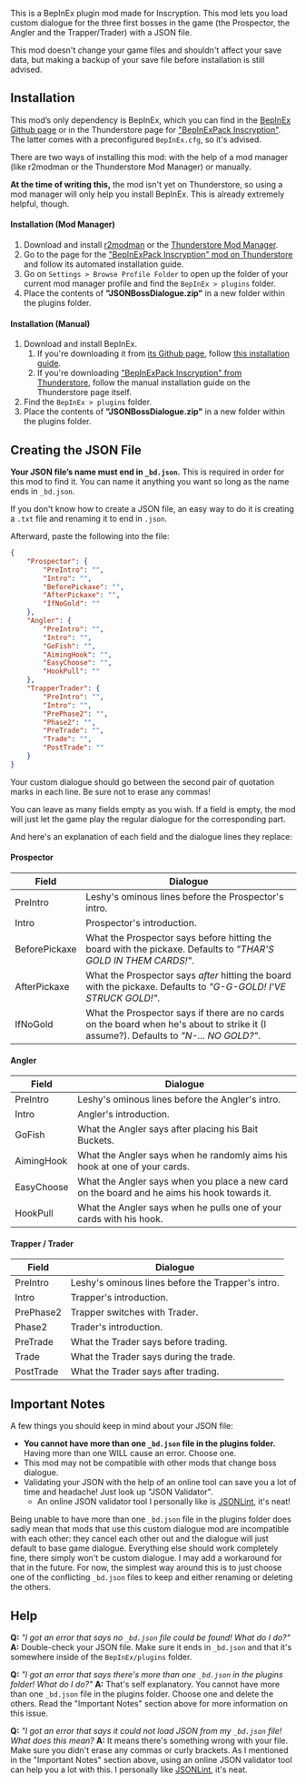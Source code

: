 This is a BepInEx plugin mod made for Inscryption.
This mod lets you load custom dialogue for the three first bosses in the game (the Prospector, the Angler and the Trapper/Trader) with a JSON file.

This mod doesn't change your game files and shouldn't affect your save data, but making a backup of your save file before installation is still advised.

## Installation
This mod’s only dependency is BepInEx, which you can find in the [BepInEx Github page](https://github.com/BepInEx/BepInEx/releases) or in the Thunderstore page for ["BepInExPack Inscryption"](https://inscryption.thunderstore.io/package/BepInEx/BepInExPack_Inscryption/). The latter comes with a preconfigured `BepInEx.cfg`, so it's advised.

There are two ways of installing this mod: with the help of a mod manager (like r2modman or the Thunderstore Mod Manager) or manually.

**At the time of writing this,** the mod isn't yet on Thunderstore, so using a mod manager will only help you install BepInEx. This is already extremely helpful, though.

#### Installation (Mod Manager)
1. Download and install [r2modman](https://thunderstore.io/package/ebkr/r2modman/) or the [Thunderstore Mod Manager](https://www.overwolf.com/app/Thunderstore-Thunderstore_Mod_Manager).
2. Go to the page for the ["BepInExPack Inscryption" mod on Thunderstore](https://inscryption.thunderstore.io/package/BepInEx/BepInExPack_Inscryption/) and follow its automated installation guide.
3. Go on `Settings > Browse Profile Folder` to open up the folder of your current mod manager profile and find the `BepInEx > plugins` folder.
4. Place the contents of **"JSONBossDialogue.zip"** in a new folder within the plugins folder.

#### Installation (Manual)
1. Download and install BepInEx.
    1. If you're downloading it from [its Github page](https://github.com/BepInEx/BepInEx/releases), follow [this installation guide](https://docs.bepinex.dev/articles/user_guide/installation/index.html#where-to-download-bepinex).
    2. If you're downloading ["BepInExPack Inscryption" from Thunderstore](https://inscryption.thunderstore.io/package/BepInEx/BepInExPack_Inscryption/), follow the manual installation guide on the Thunderstore page itself.
4. Find the `BepInEx > plugins` folder.
5. Place the contents of **"JSONBossDialogue.zip"** in a new folder within the plugins folder.


## Creating the JSON File
**Your JSON file’s name must end in `_bd.json`.** This is required in order for this mod to find it.
You can name it anything you want so long as the name ends in `_bd.json`.

If you don't know how to create a JSON file, an easy way to do it is creating a `.txt` file and renaming it to end in `.json`.

Afterward, paste the following into the file:

```json
{
	"Prospector": {
		"PreIntro": "",
		"Intro": "",
		"BeforePickaxe": "",
		"AfterPickaxe": "",
		"IfNoGold": ""
	},
	"Angler": {
		"PreIntro": "",
		"Intro": "",
		"GoFish": "",
		"AimingHook": "",
		"EasyChoose": "",
		"HookPull": ""
	},
	"TrapperTrader": {
		"PreIntro": "",
		"Intro": "",
		"PrePhase2": "",
		"Phase2": "",
		"PreTrade": "",
		"Trade": "",
		"PostTrade": ""
	}
}
```

Your custom dialogue should go between the second pair of quotation marks in each line. Be sure not to erase any commas!

You can leave as many fields empty as you wish. If a field is empty, the mod will just let the game play the regular dialogue for the corresponding part.

And here's an explanation of each field and the dialogue lines they replace:

#### Prospector

| Field         | Dialogue                                                                                                                              |
|---------------|---------------------------------------------------------------------------------------------------------------------------------------|
| PreIntro      | Leshy's ominous lines before the Prospector's intro.                                                                                  |
| Intro         | Prospector's introduction.                                                                                                            |
| BeforePickaxe | What the Prospector says before hitting the board with the pickaxe. Defaults to *"THAR'S GOLD IN THEM CARDS!"*.                       |
| AfterPickaxe  | What the Prospector says *after* hitting the board with the pickaxe. Defaults to *"G-G-GOLD! I'VE STRUCK GOLD!"*.                     |
| IfNoGold      | What the Prospector says if there are no cards on the board when he's about to strike it (I assume?). Defaults to *"N-... NO GOLD?"*. |

#### Angler

| Field      | Dialogue                                                                                     |
|------------|----------------------------------------------------------------------------------------------|
| PreIntro   | Leshy's ominous lines before the Angler's intro.                                             |
| Intro      | Angler's introduction.                                                                       |
| GoFish     | What the Angler says after placing his Bait Buckets.                                         |
| AimingHook | What the Angler says when he randomly aims his hook at one of your cards.                    |
| EasyChoose | What the Angler says when you place a new card on the board and he aims his hook towards it. |
| HookPull   | What the Angler says when he pulls one of your cards with his hook.                          |

#### Trapper / Trader

| Field     | Dialogue                                          |
|-----------|---------------------------------------------------|
| PreIntro  | Leshy's ominous lines before the Trapper's intro. |
| Intro     | Trapper's introduction.                           |
| PrePhase2 | Trapper switches with Trader.                     |
| Phase2    | Trader's introduction.                            |
| PreTrade  | What the Trader says before trading.              |
| Trade     | What the Trader says during the trade.            |
| PostTrade | What the Trader says after trading.               |


## Important Notes
A few things you should keep in mind about your JSON file:

- **You cannot have more than one `_bd.json` file in the plugins folder.** Having more than one WILL cause an error. Choose one.
- This mod may not be compatible with other mods that change boss dialogue.
- Validating your JSON with the help of an online tool can save you a lot of time and headache! Just look up "JSON Validator".
  - An online JSON validator tool I personally like is [JSONLint](https://jsonlint.com/), it's neat! 

Being unable to have more than one `_bd.json` file in the plugins folder does sadly mean that mods that use this custom dialogue mod are incompatible with each other: they cancel each other out and the dialogue will just default to base game dialogue. Everything else should work completely fine, there simply won't be custom dialogue.
I may add a workaround for that in the future. For now, the simplest way around this is to just choose one of the conflicting `_bd.json` files to keep and either renaming or deleting the others.


## Help
**Q:** *"I got an error that says no `_bd.json` file could be found! What do I do?"*
**A:** Double-check your JSON file. Make sure it ends in `_bd.json` and that it's somewhere inside of the `BepInEx/plugins` folder.

**Q:** *"I got an error that says there's more than one `_bd.json` in the plugins folder! What do I do?"*
**A:** That's self explanatory. You cannot have more than one `_bd.json` file in the plugins folder. Choose one and delete the others.
Read the "Important Notes" section above for more information on this issue.

**Q:** *"I got an error that says it could not load JSON from my `_bd.json` file! What does this mean?*
**A:** It means there's something wrong with your file. Make sure you didn't erase any commas or curly brackets.
As I mentioned in the "Important Notes" section above, using an online JSON validator tool can help you a lot with this. I personally like [JSONLint](https://jsonlint.com/), it's neat.
